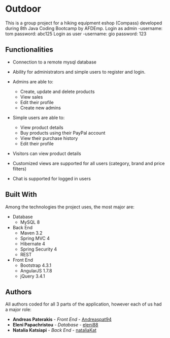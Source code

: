 # Outdoor
This is a group project for a hiking equipment eshop (Compass) developed during 8th Java Coding Bootcamp by AFDEmp. 
Login as admin -username: tom
                password: abc125
Login as user -username: gio 
               password: 123

## Functionalities
* Connection to a remote mysql database
* Ability for administrators and simple users to register and login.

* Admins are able to:
  - Create, update and delete products
  - View sales
  - Edit their profile
  - Create new admins

* Simple users are able to:
  - View product details
  - Buy products using their PayPal account
  - View their purchase history
  - Edit their profile
  
* Visitors can view product details
* Customized views are supported for all users (category, brand and price filters)
* Chat is supported for logged in users

## Built With
Among the technologies the project uses, the most major are:
* Database
  - MySQL 8
* Back End
  - Maven 3.2
  - Spring MVC 4
  - Hibernate 4
  - Spring Security 4
  - REST
* Front End
  - Bootstrap 4.3.1
  - AngularJS 1.7.8
  - jQuery 3.4.1

## Authors
All authors coded for all 3 parts of the application, however each of us had a major role:
* **Andreas Paterakis** - *Front End* - [Andreaspat94](https://github.com/Andreaspat94)
* **Eleni Papachristou** - *Database* - [eleni88](https://github.com/eleni88)
* **Natalia Katsiapi** - *Back End* - [nataliaKat](https://github.com/nataliaKat)


